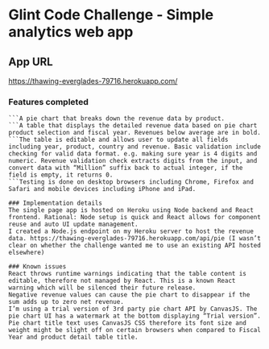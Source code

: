 # Glint Code Challenge - Simple analytics web app

## App URL 

https://thawing-everglades-79716.herokuapp.com/

### Features completed
```A drop down menu to filter data by fiscal year.
```A pie chart that breaks down the revenue data by product.
```A table that displays the detailed revenue data based on pie chart product selection and fiscal year. Revenues below average are in bold. 
```The table is editable and allows user to update all fields including year, product, country and revenue. Basic validation include checking for valid data format. e.g. making sure year is 4 digits and numeric. Revenue validation check extracts digits from the input, and convert data with “Million” suffix back to actual integer, if the field is empty, it returns 0.
```Testing is done on desktop browsers including Chrome, Firefox and Safari and mobile devices including iPhone and iPad. 

### Implementation details
The single page app is hosted on Heroku using Node backend and React frontend. Rational: Node setup is quick and React allows for component reuse and auto UI update management.
I created a Node.js endpoint on my Heroku server to host the revenue data. https://thawing-everglades-79716.herokuapp.com/api/pie (I wasn’t clear on whether the challenge wanted me to use an existing API hosted elsewhere) 

### Known issues
React throws runtime warnings indicating that the table content is editable, therefore not managed by React. This is a known React warning which will be silenced their future release.
Negative revenue values can cause the pie chart to disappear if the sum adds up to zero net revenue. 
I’m using a trial version of 3rd party pie chart API by CanvasJS. The  pie chart UI has a watermark at the bottom displaying “Trial version”.
Pie chart title text uses CanvasJS CSS therefore its font size and weight might be slight off on certain browsers when compared to Fiscal Year and product detail table title. 

